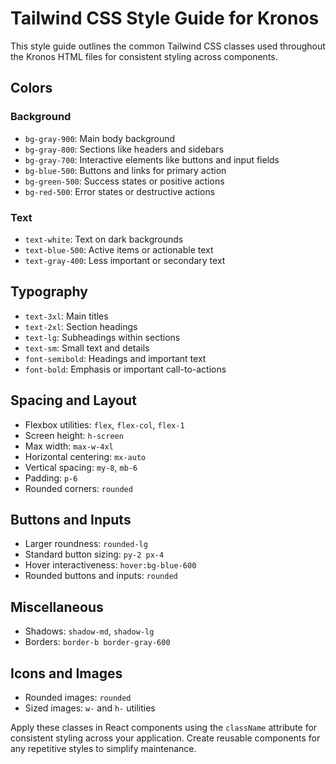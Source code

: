 # Tailwind CSS Style Guide for Kronos

This style guide outlines the common Tailwind CSS classes used throughout the Kronos HTML files for consistent styling across components.

## Colors

### Background
- `bg-gray-900`: Main body background
- `bg-gray-800`: Sections like headers and sidebars
- `bg-gray-700`: Interactive elements like buttons and input fields
- `bg-blue-500`: Buttons and links for primary action
- `bg-green-500`: Success states or positive actions
- `bg-red-500`: Error states or destructive actions

### Text
- `text-white`: Text on dark backgrounds
- `text-blue-500`: Active items or actionable text
- `text-gray-400`: Less important or secondary text

## Typography
- `text-3xl`: Main titles
- `text-2xl`: Section headings
- `text-lg`: Subheadings within sections
- `text-sm`: Small text and details
- `font-semibold`: Headings and important text
- `font-bold`: Emphasis or important call-to-actions

## Spacing and Layout
- Flexbox utilities: `flex`, `flex-col`, `flex-1`
- Screen height: `h-screen`
- Max width: `max-w-4xl`
- Horizontal centering: `mx-auto`
- Vertical spacing: `my-8`, `mb-6`
- Padding: `p-6`
- Rounded corners: `rounded`

## Buttons and Inputs
- Larger roundness: `rounded-lg`
- Standard button sizing: `py-2 px-4`
- Hover interactiveness: `hover:bg-blue-600`
- Rounded buttons and inputs: `rounded`

## Miscellaneous
- Shadows: `shadow-md`, `shadow-lg`
- Borders: `border-b border-gray-600`

## Icons and Images
- Rounded images: `rounded`
- Sized images: `w-` and `h-` utilities

Apply these classes in React components using the `className` attribute for consistent styling across your application. Create reusable components for any repetitive styles to simplify maintenance.